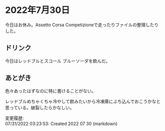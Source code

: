 # 2022年7月30日

今日はお休み。Assetto Corsa Competizioneで走ったりファイルの整理したりした。

## ドリンク

今日はレッドブルとスコール ブルーソーダを飲んだ。

## あとがき

色々あったはずなのに特に書けることがない。

レッドブルめちゃくちゃ冷やして飲みたいから冷凍庫にぶち込んでおこうかなと思っている。破裂したらかなしい。

変更履歴:  
07/31/2022 03:23:53: Created 2022 07 30 (markdown)  
